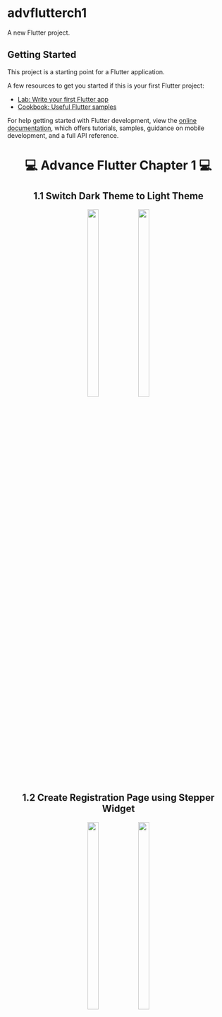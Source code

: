 # advflutterch1

A new Flutter project.

## Getting Started

This project is a starting point for a Flutter application.

A few resources to get you started if this is your first Flutter project:

- [Lab: Write your first Flutter app](https://docs.flutter.dev/get-started/codelab)
- [Cookbook: Useful Flutter samples](https://docs.flutter.dev/cookbook)

For help getting started with Flutter development, view the
[online documentation](https://docs.flutter.dev/), which offers tutorials,
samples, guidance on mobile development, and a full API reference.

<h1 align="center"> 💻 Advance Flutter Chapter 1 💻 </h1>


<h2 align="center"> 1.1 Switch Dark Theme to Light Theme </h2>

<p align="center">
  <img src="https://github.com/Dipalig971/advflutterch1/assets/143181151/a3a0cdd3-2ffd-45bd-aa54-55df70383149" width=22% height=33%>
   <img src="https://github.com/Dipalig971/advflutterch1/assets/143181151/b309fd25-5ceb-41ee-b029-b7867c63dc10" width=22% height=33%>
</p>

######

<h2 align="center">1.2 Create Registration Page using Stepper Widget</h2>

<p align="center">
   <img src="https://github.com/Dipalig971/advflutterch1/assets/143181151/2e4fb063-9720-407a-9df9-0a4c0b38c759" width=22% height=33%>
  <img src="https://github.com/Dipalig971/advflutterch1/assets/143181151/f26b8e2e-59e7-4de8-b104-e88fc58902b3" width=22% height=33%>
</p>
